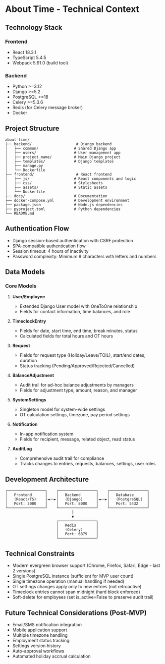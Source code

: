 # About Time - Technical Context

## Technology Stack

### Frontend
- React 18.3.1
- TypeScript 5.4.5
- Webpack 5.91.0 (build tool)

### Backend
- Python >=3.12
- Django >=5.2
- PostgreSQL >=18
- Celery >=5.3.6
- Redis (for Celery message broker)
- Docker

## Project Structure

```text
about-time/
├── backend/                    # Django backend
│   ├── common/                # Shared Django app
│   ├── users/                 # User management app
│   ├── project_name/          # Main Django project
│   ├── templates/             # Django templates
│   ├── manage.py
│   └── Dockerfile
├── frontend/                   # React frontend
│   ├── js/                    # React components and logic
│   ├── css/                   # Stylesheets
│   ├── assets/                # Static assets
│   └── Dockerfile
├── docs/                      # Documentation
├── docker-compose.yml         # Development environment
├── package.json               # Node.js dependencies
├── pyproject.toml             # Python dependencies
└── README.md
```

## Authentication Flow

- Django session-based authentication with CSRF protection
- SPA-compatible authentication flow
- Session timeout: 4 hours of inactivity
- Password complexity: Minimum 8 characters with letters and numbers

## Data Models

### Core Models
1. **User/Employee**
   - Extended Django User model with OneToOne relationship
   - Fields for contact information, time balances, and role

2. **TimeclockEntry**
   - Fields for date, start time, end time, break minutes, status
   - Calculated fields for total hours and OT hours

3. **Request**
   - Fields for request type (Holiday/Leave/TOIL), start/end dates, duration
   - Status tracking (Pending/Approved/Rejected/Cancelled)

4. **BalanceAdjustment**
   - Audit trail for ad-hoc balance adjustments by managers
   - Fields for adjustment type, amount, reason, and manager

5. **SystemSettings**
   - Singleton model for system-wide settings
   - OT calculation settings, timezone, pay period settings

6. **Notification**
   - In-app notification system
   - Fields for recipient, message, related object, read status

7. **AuditLog**
   - Comprehensive audit trail for compliance
   - Tracks changes to entries, requests, balances, settings, user roles

## Development Architecture

```
┌─────────────────┐    ┌─────────────────┐    ┌─────────────────┐
│   Frontend      │    │   Backend       │    │   Database      │
│   (React/TS)    │◄──►│   (Django)      │◄──►│   (PostgreSQL)  │
│   Port: 3000    │    │   Port: 8000    │    │   Port: 5432    │
└─────────────────┘    └─────────────────┘    └─────────────────┘
                              │
                              ▼
                       ┌─────────────────┐
                       │   Redis         │
                       │   (Celery)      │
                       │   Port: 6379    │
                       └─────────────────┘
```

## Technical Constraints

- Modern evergreen browser support (Chrome, Firefox, Safari, Edge - last 2 versions)
- Single PostgreSQL instance (sufficient for MVP user count)
- Single timezone operation (manual handling if needed)
- OT settings changes apply only to new entries (not retroactive)
- Timeclock entries cannot span midnight (hard block enforced)
- Soft-delete for employees (set is_active=False to preserve audit trail)

## Future Technical Considerations (Post-MVP)

- Email/SMS notification integration
- Mobile application support
- Multiple timezone handling
- Employment status tracking
- Settings version history
- Auto-approval workflows
- Automated holiday accrual calculation
